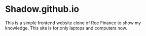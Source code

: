 # Shadow.github.io

This is a simple frontend website clone of Roe Finance to show my knowledge.
This site is for only laptops and computers now.
